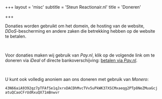 +++
layout = 'misc'
subtitle = 'Steun Reactionair.nl'
title = 'Doneren'

+++

<div id="misc">
	<p>Donaties worden gebruikt om het domein, de hosting van de website, <i>DDoS</i>-bescherming en andere zaken die betrekking hebben op de website te betalen.</p><br>
	<p>Voor donaties maken wij gebruik van <i>Pay.nl</i>, klik op de volgende link om te doneren via <i>iDeal</i> of directe bankoverschijving: <a href="https://www.pay.nl/doneren/SL-4112-4092/0Lcf54a/?amount=1000&amount_min=200">betalen via <i>Pay.nl</i></a>.</p><br>
	<p>U kunt ook volledig anoniem aan ons doneren met gebruik van <i>Monero</i>:</p>
	<code>43N66aiA9392qz7pTFAfSe1qJxrxDACDhMvcTVv5uPkWK37XSCMxaeqg2PTp8NeZMuaGcjatuQCaoCFrUdRxuQX71mBnwvr</code>
</div>
